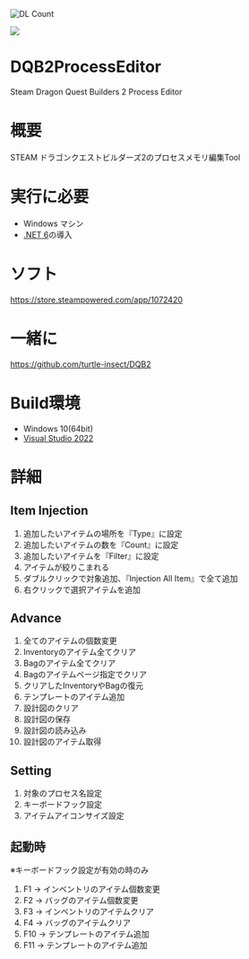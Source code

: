 ![DL Count](https://img.shields.io/github/downloads/turtle-insect/DQB2ProcessEditor/total.svg)

<p>
  <a>
    <img src="https://user-images.githubusercontent.com/30800900/144719392-5c175dcf-8bb2-456f-946e-81fc631e0c64.png"/>
  </a>
</p>

# DQB2ProcessEditor
Steam Dragon Quest Builders 2 Process Editor

# 概要
STEAM ドラゴンクエストビルダーズ2のプロセスメモリ編集Tool

# 実行に必要
* Windows マシン
* [.NET 6](https://dotnet.microsoft.com/en-us/download/dotnet/6.0)の導入

# ソフト
https://store.steampowered.com/app/1072420

# 一緒に
https://github.com/turtle-insect/DQB2  

# Build環境
* Windows 10(64bit)
* [Visual Studio 2022](https://visualstudio.microsoft.com/)

# 詳細
## Item Injection
1. 追加したいアイテムの場所を『Type』に設定
1. 追加したいアイテムの数を『Count』に設定
1. 追加したいアイテムを『Filter』に設定
1. アイテムが絞りこまれる
1. ダブルクリックで対象追加、『Injection All Item』で全て追加
1. 右クリックで選択アイテムを追加

## Advance
1. 全てのアイテムの個数変更
1. Inventoryのアイテム全てクリア
1. Bagのアイテム全てクリア
1. Bagのアイテムページ指定でクリア
1. クリアしたInventoryやBagの復元
1. テンプレートのアイテム追加
1. 設計図のクリア
1. 設計図の保存
1. 設計図の読み込み
1. 設計図のアイテム取得

## Setting
1. 対象のプロセス名設定
1. キーボードフック設定
1. アイテムアイコンサイズ設定

## 起動時
※キーボードフック設定が有効の時のみ
1. F1  -> インベントリのアイテム個数変更
1. F2  -> バッグのアイテム個数変更
1. F3  -> インベントリのアイテムクリア
1. F4  -> バッグのアイテムクリア
1. F10 -> テンプレートのアイテム追加
1. F11 -> テンプレートのアイテム追加
